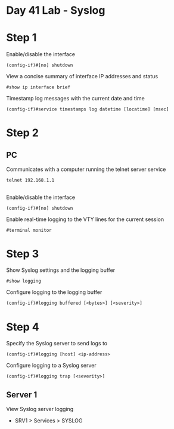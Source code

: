 # Day 41 Lab - Syslog

# Step 1

Enable/disable the interface

```
(config-if)#[no] shutdown
```

View a concise summary of interface IP addresses and status

```
#show ip interface brief
```

Timestamp log messages with the current date and time

```
(config-if)#service timestamps log datetime [locatime] [msec]
```

# Step 2

## PC

Communicates with a computer running the telnet server service

```
telnet 192.168.1.1
```

##

Enable/disable the interface

```
(config-if)#[no] shutdown
```

Enable real-time logging to the VTY lines for the current session

```
#terminal monitor
```

# Step 3

Show Syslog settings and the logging buffer

```
#show logging
```

Configure logging to the logging buffer

```
(config-if)#logging buffered [<bytes>] [<severity>]
```

# Step 4

Specify the Syslog server to send logs to

```
(config-if)#logging [host] <ip-address>
```

Configure logging to a Syslog server

```
(config-if)#logging trap [<severity>]
```

## Server 1

View Syslog server logging

- SRV1 > Services > SYSLOG

##
